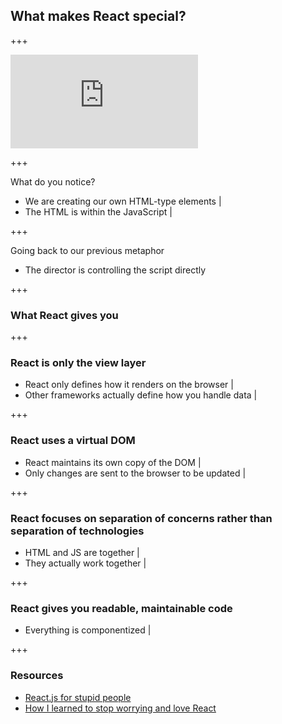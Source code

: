 ## What makes React special?

+++

<iframe
	class="jsfiddle"
	src="https://jsfiddle.net/suddi/2paq5ygb/embedded/html,css,js,result/dark/"
	allowfullscreen="allowfullscreen"
	frameborder="0">
</iframe>
<br/>

+++

What do you notice?

- We are creating our own HTML-type elements |
- The HTML is within the JavaScript |

+++

Going back to our previous metaphor

- The director is controlling the script directly

+++

### What React gives you

+++

### React is only the view layer

- React only defines how it renders on the browser |
- Other frameworks actually define how you handle data |

+++

### React uses a virtual DOM

- React maintains its own copy of the DOM |
- Only changes are sent to the browser to be updated |

+++

### React focuses on separation of concerns rather than separation of technologies

- HTML and JS are together |
- They actually work together |

+++

### React gives you readable, maintainable code

- Everything is componentized |

+++

### Resources

- [React.js for stupid people](http://blog.andrewray.me/reactjs-for-stupid-people/)
- [How I learned to stop worrying and love React](https://firstdoit.com/how-i-learned-to-stop-worrying-and-love-react-4e22b0bb6c2a)
